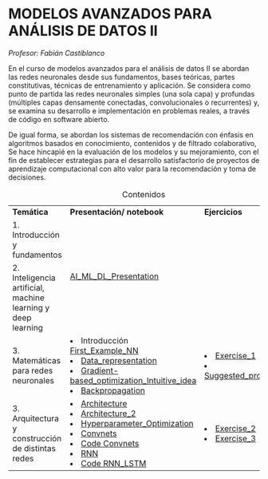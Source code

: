 # **MODELOS AVANZADOS PARA ANÁLISIS DE DATOS II**	

*Profesor: Fabián Castiblanco*


En el curso de modelos avanzados para el análisis de datos II se abordan las redes neuronales desde sus fundamentos, bases teóricas, partes constitutivas, técnicas de entrenamiento y aplicación. Se considera como punto de partida las redes neuronales simples (una sola capa) y profundas (múltiples capas densamente conectadas, convolucionales o recurrentes) y, se examina su desarrollo e implementación en problemas reales, a través de código en software abierto.  

De igual forma, se abordan los sistemas de recomendación con énfasis en algoritmos basados en conocimiento, contenidos y de filtrado colaborativo, Se hace hincapié en la evaluación de los modelos y su mejoramiento, con el fin de establecer estrategias para el desarrollo satisfactorio de proyectos de aprendizaje computacional con alto valor para la recomendación y toma de decisiones.


<table>
<caption>Contenidos</caption>
  <tr>
    <td> <strong>Temática</strong> </td>
    <td> <strong>Presentación/ notebook </strong></td>
    <td> <strong>Ejercicios</strong></td>
  </tr>
  <tr>
    <td> 1. Introducción y fundamentos </td>
    <td rowspan="2"><a href="https://github.com/Fabiancaru/Advanced_Methods_Data_Analysis_II/blob/main/Advanced_Methods_in_Data_Analysis_II.pdf">AI_ML_DL_Presentation </td></td>
    <td rowspan="2"></td>
  </tr>
  <tr>
    <td> 2. Inteligencia artificial, machine learning y deep learning 
  </tr>
 <tr>
    <td> 3. Matemáticas para redes neuronales  
    <td> <li> Introducción <a href="https://nbviewer.jupyter.org/github/Fabiancaru/Advanced_Methods_Data_Analysis_II/blob/main/A_First_NN_.ipynb">First_Example_NN</a>
         <li> <a href="https://nbviewer.jupyter.org/github/Fabiancaru/Advanced_Methods_Data_Analysis_II/blob/main/Data_representation.ipynb"> Data_representation</a>
         <li> <a href="https://github.com/Fabiancaru/Advanced_Methods_Data_Analysis_II/blob/main/The_engine_of_neural_networks.md"</a>Gradient-based_optimization_Intuitive_idea
         <li> <a href="https://github.com/Fabiancaru/Advanced_Methods_Data_Analysis_II/blob/main/Backpropagation.md"</a>Backpropagation   
    <td> <li> <a href="https://github.com/Fabiancaru/Advanced_Methods_Data_Analysis_II/blob/main/Exercises/Exercise_1.md"> Exercise_1</a>
         <li> <a href="https://github.com/Fabiancaru/Advanced_Methods_Data_Analysis_II/blob/main/Exercises/Suggested_project/Suggested_project_1.md"> Suggested_project</a></td>
  </tr>
<tr>
  <td> 3. Arquitectura y construcción de distintas redes

  <td> <li> <a href="https://github.com/Fabiancaru/Advanced_Methods_Data_Analysis_II/blob/main/Architecture.md">Architecture</a>
       <li> <a href="https://github.com/Fabiancaru/Advanced_Methods_Data_Analysis_II/blob/main/Architecture2.md">Architecture_2</a>
       <li> <a href="https://nbviewer.jupyter.org/github/Fabiancaru/Advanced_Methods_Data_Analysis_II/blob/main/Fashion_opt_Search.ipynb">Hyperparameter_Optimization</a>
       <li> <a href="https://github.com/Fabiancaru/Advanced_Methods_Data_Analysis_II/blob/main/Convnets.md">Convnets</a>
       <li> <a href="https://nbviewer.org/github/Fabiancaru/Advanced_Methods_Data_Analysis_II/blob/main/Convnets.ipynb">Code Convnets</a>
       <li> <a href="https://github.com/Fabiancaru/Advanced_Methods_Data_Analysis_II/blob/main/RNN.md">RNN </a>
       <li> <a href="https://nbviewer.org/github/Fabiancaru/Advanced_Methods_Data_Analysis_II/blob/main/LSTM.ipynb">Code RNN_LSTM</a>
   
  <td> <li> <a href="https://github.com/Fabiancaru/Advanced_Methods_Data_Analysis_II/blob/main/Exercises/Exercise_2.md"> Exercise_2</a>
       <li> <a href="https://github.com/Fabiancaru/Advanced_Methods_Data_Analysis_II/blob/main/Exercises/Exercise_3.md"> Exercise_3 </a>
    
    
</tr>
</table>

